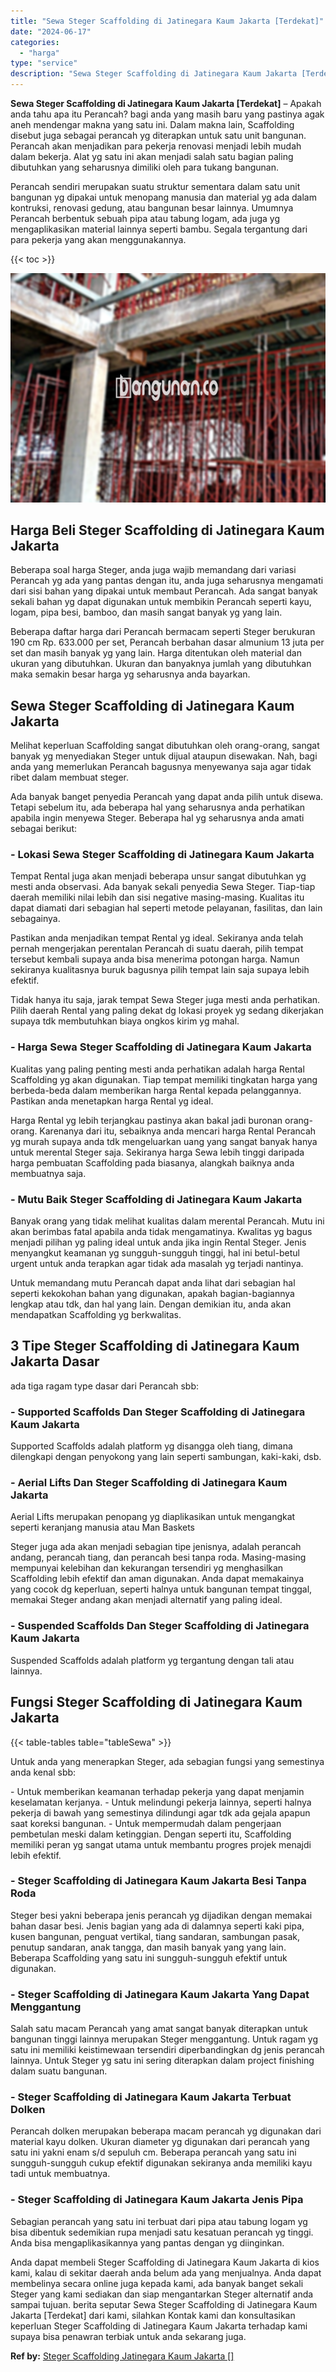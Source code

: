 ```yaml
---
title: "Sewa Steger Scaffolding di Jatinegara Kaum Jakarta [Terdekat]"
date: "2024-06-17"
categories: 
  - "harga"
type: "service"
description: "Sewa Steger Scaffolding di Jatinegara Kaum Jakarta [Terdekat]. Anda dapat membeli Steger Scaffolding di Jatinegara Kaum Jakarta di kios kami, kalau di sekita..."
---
```


**Sewa Steger Scaffolding di Jatinegara Kaum Jakarta \[Terdekat\]** – Apakah anda tahu apa itu Perancah? bagi anda yang masih baru yang pastinya agak aneh mendengar makna yang satu ini. Dalam makna lain, Scaffolding disebut juga sebagai perancah yg diterapkan untuk satu unit bangunan. Perancah akan menjadikan para pekerja renovasi menjadi lebih mudah dalam bekerja. Alat yg satu ini akan menjadi salah satu bagian paling dibutuhkan yang seharusnya dimiliki oleh para tukang bangunan.

Perancah sendiri merupakan suatu struktur sementara dalam satu unit bangunan yg dipakai untuk menopang manusia dan material yg ada dalam kontruksi, renovasi gedung, atau bangunan besar lainnya. Umumnya Perancah berbentuk sebuah pipa atau tabung logam, ada juga yg mengaplikasikan material lainnya seperti bambu. Segala tergantung dari para pekerja yang akan menggunakannya.

{{< toc >}}

![Sewa Steger Scaffolding di Jatinegara Kaum Jakarta [Terdekat]](/images/sewa-scaffolding-steger-17.png)

## Harga Beli Steger Scaffolding di Jatinegara Kaum Jakarta

Beberapa soal harga Steger, anda juga wajib memandang dari variasi Perancah yg ada yang pantas dengan itu, anda juga seharusnya mengamati dari sisi bahan yang dipakai untuk membaut Perancah. Ada sangat banyak sekali bahan yg dapat digunakan untuk membikin Perancah seperti kayu, logam, pipa besi, bamboo, dan masih sangat banyak yg yang lain.

Beberapa daftar harga dari Perancah bermacam seperti Steger berukuran 190 cm Rp. 633.000 per set, Perancah berbahan dasar almunium 13 juta per set dan masih banyak yg yang lain. Harga ditentukan oleh material dan ukuran yang dibutuhkan. Ukuran dan banyaknya jumlah yang dibutuhkan maka semakin besar harga yg seharusnya anda bayarkan.

## Sewa Steger Scaffolding di Jatinegara Kaum Jakarta

Melihat keperluan Scaffolding sangat dibutuhkan oleh orang-orang, sangat banyak yg menyediakan Steger untuk dijual ataupun disewakan. Nah, bagi anda yang memerlukan Perancah bagusnya menyewanya saja agar tidak ribet dalam membuat steger.

Ada banyak banget penyedia Perancah yang dapat anda pilih untuk disewa. Tetapi sebelum itu, ada beberapa hal yang seharusnya anda perhatikan apabila ingin menyewa Steger. Beberapa hal yg seharusnya anda amati sebagai berikut:

### \- Lokasi Sewa Steger Scaffolding di Jatinegara Kaum Jakarta

Tempat Rental juga akan menjadi beberapa unsur sangat dibutuhkan yg mesti anda observasi. Ada banyak sekali penyedia Sewa Steger. Tiap-tiap daerah memiliki nilai lebih dan sisi negative masing-masing. Kualitas itu dapat diamati dari sebagian hal seperti metode pelayanan, fasilitas, dan lain sebagainya.

Pastikan anda menjadikan tempat Rental yg ideal. Sekiranya anda telah pernah mengerjakan perentalan Perancah di suatu daerah, pilih tempat tersebut kembali supaya anda bisa menerima potongan harga. Namun sekiranya kualitasnya buruk bagusnya pilih tempat lain saja supaya lebih efektif.

Tidak hanya itu saja, jarak tempat Sewa Steger juga mesti anda perhatikan. Pilih daerah Rental yang paling dekat dg lokasi proyek yg sedang dikerjakan supaya tdk membutuhkan biaya ongkos kirim yg mahal.

### \- Harga Sewa Steger Scaffolding di Jatinegara Kaum Jakarta

Kualitas yang paling penting mesti anda perhatikan adalah harga Rental Scaffolding yg akan digunakan. Tiap tempat memiliki tingkatan harga yang berbeda-beda dalam memberikan harga Rental kepada pelanggannya. Pastikan anda menetapkan harga Rental yg ideal.

Harga Rental yg lebih terjangkau pastinya akan bakal jadi buronan orang-orang. Karenanya dari itu, sebaiknya anda mencari harga Rental Perancah yg murah supaya anda tdk mengeluarkan uang yang sangat banyak hanya untuk merental Steger saja. Sekiranya harga Sewa lebih tinggi daripada harga pembuatan Scaffolding pada biasanya, alangkah baiknya anda membuatnya saja.

### \- Mutu Baik Steger Scaffolding di Jatinegara Kaum Jakarta

Banyak orang yang tidak melihat kualitas dalam merental Perancah. Mutu ini akan berimbas fatal apabila anda tidak mengamatinya. Kwalitas yg bagus menjadi pilihan yg paling ideal untuk anda jika ingin Rental Steger. Jenis menyangkut keamanan yg sungguh-sungguh tinggi, hal ini betul-betul urgent untuk anda terapkan agar tidak ada masalah yg terjadi nantinya.

Untuk memandang mutu Perancah dapat anda lihat dari sebagian hal seperti kekokohan bahan yang digunakan, apakah bagian-bagiannya lengkap atau tdk, dan hal yang lain. Dengan demikian itu, anda akan mendapatkan Scaffolding yg berkwalitas.

## 3 Tipe Steger Scaffolding di Jatinegara Kaum Jakarta Dasar

ada tiga ragam type dasar dari Perancah sbb:

### \- Supported Scaffolds Dan Steger Scaffolding di Jatinegara Kaum Jakarta

Supported Scaffolds adalah platform yg disangga oleh tiang, dimana dilengkapi dengan penyokong yang lain seperti sambungan, kaki-kaki, dsb.

### \- Aerial Lifts Dan Steger Scaffolding di Jatinegara Kaum Jakarta

Aerial Lifts merupakan penopang yg diaplikasikan untuk mengangkat seperti keranjang manusia atau Man Baskets

Steger juga ada akan menjadi sebagian tipe jenisnya, adalah perancah andang, perancah tiang, dan perancah besi tanpa roda. Masing-masing mempunyai kelebihan dan kekurangan tersendiri yg menghasilkan Scaffolding lebih efektif dan aman digunakan. Anda dapat memakainya yang cocok dg keperluan, seperti halnya untuk bangunan tempat tinggal, memakai Steger andang akan menjadi alternatif yang paling ideal.

### \- Suspended Scaffolds Dan Steger Scaffolding di Jatinegara Kaum Jakarta

Suspended Scaffolds adalah platform yg tergantung dengan tali atau lainnya.

## Fungsi Steger Scaffolding di Jatinegara Kaum Jakarta

{{< table-tables table="tableSewa" >}}

Untuk anda yang menerapkan Steger, ada sebagian fungsi yang semestinya anda kenal sbb:

\- Untuk memberikan keamanan terhadap pekerja yang dapat menjamin keselamatan kerjanya. - Untuk melindungi pekerja lainnya, seperti halnya pekerja di bawah yang semestinya dilindungi agar tdk ada gejala apapun saat koreksi bangunan. - Untuk mempermudah dalam pengerjaan pembetulan meski dalam ketinggian. Dengan seperti itu, Scaffolding memiliki peran yg sangat utama untuk membantu progres projek menajdi lebih efektif.

### \- Steger Scaffolding di Jatinegara Kaum Jakarta Besi Tanpa Roda

Steger besi yakni beberapa jenis perancah yg dijadikan dengan memakai bahan dasar besi. Jenis bagian yang ada di dalamnya seperti kaki pipa, kusen bangunan, penguat vertikal, tiang sandaran, sambungan pasak, penutup sandaran, anak tangga, dan masih banyak yang yang lain. Beberapa Scaffolding yang satu ini sungguh-sungguh efektif untuk digunakan.

### \- Steger Scaffolding di Jatinegara Kaum Jakarta Yang Dapat Menggantung

Salah satu macam Perancah yang amat sangat banyak diterapkan untuk bangunan tinggi lainnya merupakan Steger menggantung. Untuk ragam yg satu ini memiliki keistimewaan tersendiri diperbandingkan dg jenis perancah lainnya. Untuk Steger yg satu ini sering diterapkan dalam project finishing dalam suatu bangunan.

### \- Steger Scaffolding di Jatinegara Kaum Jakarta Terbuat Dolken

Perancah dolken merupakan beberapa macam perancah yg digunakan dari material kayu dolken. Ukuran diameter yg digunakan dari perancah yang satu ini yakni enam s/d sepuluh cm. Beberapa perancah yang satu ini sungguh-sungguh cukup efektif digunakan sekiranya anda memiliki kayu tadi untuk membuatnya.

### \- Steger Scaffolding di Jatinegara Kaum Jakarta Jenis Pipa

Sebagian perancah yang satu ini terbuat dari pipa atau tabung logam yg bisa dibentuk sedemikian rupa menjadi satu kesatuan perancah yg tinggi. Anda bisa mengaplikasikannya yang pantas dengan yg diinginkan.

Anda dapat membeli Steger Scaffolding di Jatinegara Kaum Jakarta di kios kami, kalau di sekitar daerah anda belum ada yang menjualnya. Anda dapat membelinya secara online juga kepada kami, ada banyak banget sekali Steger yang kami sediakan dan siap mengantarkan Steger alternatif anda sampai tujuan. berita seputar Sewa Steger Scaffolding di Jatinegara Kaum Jakarta \[Terdekat\] dari kami, silahkan Kontak kami dan konsultasikan keperluan Steger Scaffolding di Jatinegara Kaum Jakarta terhadap kami supaya bisa penawran terbiak untuk anda sekarang juga.

**Ref by:** [Steger Scaffolding Jatinegara Kaum Jakarta []](https://id.wikipedia.org/wiki/Steger)
